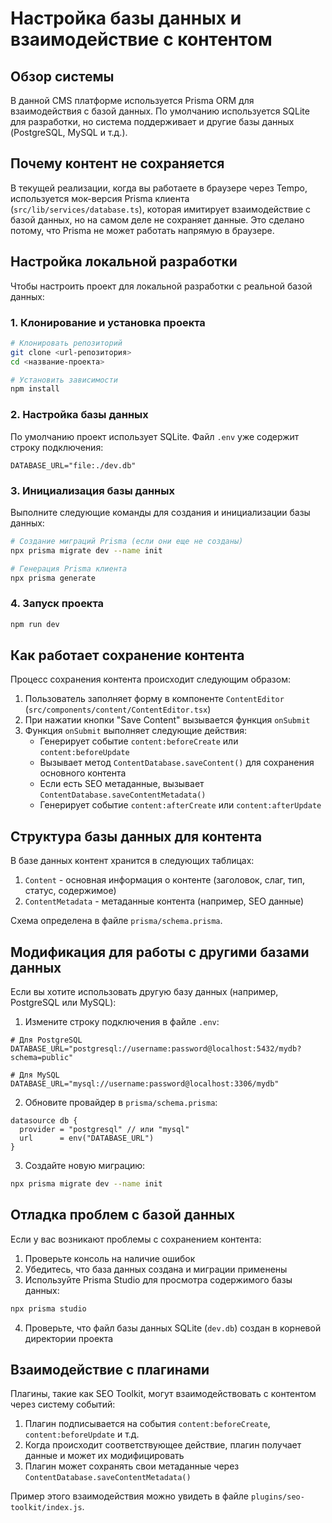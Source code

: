 # Настройка базы данных и взаимодействие с контентом

## Обзор системы

В данной CMS платформе используется Prisma ORM для взаимодействия с базой данных. По умолчанию используется SQLite для разработки, но система поддерживает и другие базы данных (PostgreSQL, MySQL и т.д.).

## Почему контент не сохраняется

В текущей реализации, когда вы работаете в браузере через Tempo, используется мок-версия Prisma клиента (`src/lib/services/database.ts`), которая имитирует взаимодействие с базой данных, но на самом деле не сохраняет данные. Это сделано потому, что Prisma не может работать напрямую в браузере.

## Настройка локальной разработки

Чтобы настроить проект для локальной разработки с реальной базой данных:

### 1. Клонирование и установка проекта

```bash
# Клонировать репозиторий
git clone <url-репозитория>
cd <название-проекта>

# Установить зависимости
npm install
```

### 2. Настройка базы данных

По умолчанию проект использует SQLite. Файл `.env` уже содержит строку подключения:

```
DATABASE_URL="file:./dev.db"
```

### 3. Инициализация базы данных

Выполните следующие команды для создания и инициализации базы данных:

```bash
# Создание миграций Prisma (если они еще не созданы)
npx prisma migrate dev --name init

# Генерация Prisma клиента
npx prisma generate
```

### 4. Запуск проекта

```bash
npm run dev
```

## Как работает сохранение контента

Процесс сохранения контента происходит следующим образом:

1. Пользователь заполняет форму в компоненте `ContentEditor` (`src/components/content/ContentEditor.tsx`)
2. При нажатии кнопки "Save Content" вызывается функция `onSubmit`
3. Функция `onSubmit` выполняет следующие действия:
   - Генерирует событие `content:beforeCreate` или `content:beforeUpdate`
   - Вызывает метод `ContentDatabase.saveContent()` для сохранения основного контента
   - Если есть SEO метаданные, вызывает `ContentDatabase.saveContentMetadata()`
   - Генерирует событие `content:afterCreate` или `content:afterUpdate`

## Структура базы данных для контента

В базе данных контент хранится в следующих таблицах:

1. `Content` - основная информация о контенте (заголовок, слаг, тип, статус, содержимое)
2. `ContentMetadata` - метаданные контента (например, SEO данные)

Схема определена в файле `prisma/schema.prisma`.

## Модификация для работы с другими базами данных

Если вы хотите использовать другую базу данных (например, PostgreSQL или MySQL):

1. Измените строку подключения в файле `.env`:

```
# Для PostgreSQL
DATABASE_URL="postgresql://username:password@localhost:5432/mydb?schema=public"

# Для MySQL
DATABASE_URL="mysql://username:password@localhost:3306/mydb"
```

2. Обновите провайдер в `prisma/schema.prisma`:

```prisma
datasource db {
  provider = "postgresql" // или "mysql"
  url      = env("DATABASE_URL")
}
```

3. Создайте новую миграцию:

```bash
npx prisma migrate dev --name init
```

## Отладка проблем с базой данных

Если у вас возникают проблемы с сохранением контента:

1. Проверьте консоль на наличие ошибок
2. Убедитесь, что база данных создана и миграции применены
3. Используйте Prisma Studio для просмотра содержимого базы данных:

```bash
npx prisma studio
```

4. Проверьте, что файл базы данных SQLite (`dev.db`) создан в корневой директории проекта

## Взаимодействие с плагинами

Плагины, такие как SEO Toolkit, могут взаимодействовать с контентом через систему событий:

1. Плагин подписывается на события `content:beforeCreate`, `content:beforeUpdate` и т.д.
2. Когда происходит соответствующее действие, плагин получает данные и может их модифицировать
3. Плагин может сохранять свои метаданные через `ContentDatabase.saveContentMetadata()`

Пример этого взаимодействия можно увидеть в файле `plugins/seo-toolkit/index.js`.
